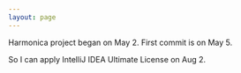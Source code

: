 ```yaml
---
layout: page
---
```


Harmonica project began on May 2.
First commit is on May 5.

So I can apply IntelliJ IDEA Ultimate License on Aug 2.
